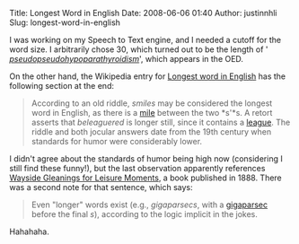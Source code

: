 Title: Longest Word in English
Date: 2008-06-06 01:40
Author: justinnhli
Slug: longest-word-in-english

I was working on my Speech to Text engine, and I needed a cutoff for the
word size. I arbitrarily chose 30, which turned out to be the length of
'
*[pseudopseudohypoparathyroidism](http://en.wikipedia.org/wiki/Pseudopseudohypoparathyroidism "Pseudopseudohypoparathyroidism")*',
which appears in the OED.

On the other hand, the Wikipedia entry for [Longest word in
English](http://en.wikipedia.org/wiki/Longest_word_in_English) has the
following section at the end:  

> According to an old riddle, *smiles* may be considered the longest
> word in English, as there is a
> [mile](http://en.wikipedia.org/wiki/Mile "Mile") between the two
> *s'*s. A retort asserts that *beleaguered* is longer still, since it
> contains a
> [league](http://en.wikipedia.org/wiki/League_%28unit%29 "League (unit)").
> The riddle and both jocular answers date from the 19th century when
> standards for humor were considerably lower.
> </p>

I didn't agree about the standards of humor being high now (considering
I still find these funny!), but the last observation apparently
references [Wayside Gleanings for Leisure
Moments](http://books.google.com/books?id=kokfAAAAMAAJ), a book
published in 1888. There was a second note for that sentence, which
says:  

> Even "longer" words exist (e.g., *gigaparsecs*, with a
> [gigaparsec](http://en.wikipedia.org/wiki/Parsec#Megaparsecs_and_gigaparsecs "Parsec")
> before the final *s*), according to the logic implicit in the jokes.
> </p>

Hahahaha.  

